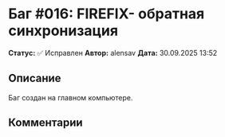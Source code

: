 # Баг #016: FIREFIX-  обратная синхронизация 

**Статус:** ✅ Исправлен
**Автор:** alensav
**Дата:** 30.09.2025 13:52

## Описание
Баг создан на главном компьютере.

## Комментарии

